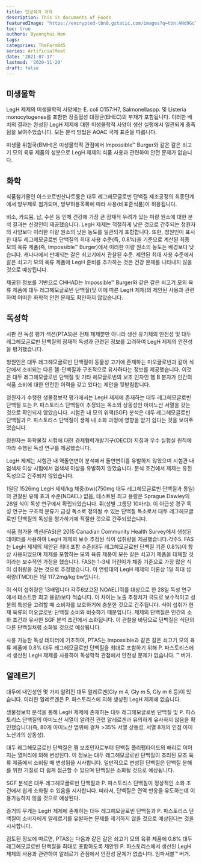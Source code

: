 ```yaml
---
title: 인공육과 과학
description: This is documents of Foods
featuredImage: "https://encrypted-tbn0.gstatic.com/images?q=tbn:ANd9GcTGLizj3XHdLckTssZMSoTuH8VHpnr804k4yNL1Gh1mm73tFqN_ex49pZo_GYldO3z2kB8&usqp=CAU"
toc: true
authors: Byeonghui-Won
tags:
categories: TheFarm845
series: ArtificialMeat
date: '2021-07-17'
lastmod: '2020-11-20'
draft: false
---
```


## 미생물학

LegH 제제의 미생물학적 사양에는 E. coli O157:H7, Salmonellaspp. 및 Listeria monocytogenes를 포함한 장출혈성 대장균(EHEC)의 부재가 포함됩니다. 이러한 배치의 결과는 완성된 LegH 제제에 대한 미생물학적 사양이 생산 실행에서 일관되게 충족됨을 보여주었습니다. 모든 분석 방법은 AOAC 국제 표준을 따릅니다.

미생물 위험국(BMH)은 미생물학적 관점에서 Impossible™ Burger와 같은 갈은 쇠고기 모의 육류 제품의 성분으로 LegH 제제의 식품 사용과 관련하여 안전 문제가 없습니다.

## 화학

식품첨가물인 아스코르빈산나트륨은 대두 레그헤모글로빈 단백질 제조공정의 최종단계에서 방부제로 첨가되며, 방부허용목록에 따라 사용(비표준식품)이 허용됩니다.

비소, 카드뮴, 납, 수은 등 인체 건강에 가장 큰 잠재적 우려가 있는 미량 원소에 대한 분석 결과는 신청인이 제공했습니다. LegH 제제는 적절하게 낮은 것으로 간주되는 청원자의 사양보다 이러한 미량 원소의 낮은 농도를 일관되게 포함합니다. 또한, 청원인이 표시한 대두 레그헤모글로빈 단백질의 최대 사용 수준(즉, 0.8%)을 기준으로 계산된 최종 모의 육류 제품(즉, Impossible™ Burger)에서 이러한 미량 원소의 농도는 배경보다 낮습니다. 캐나다에서 판매되는 갈은 쇠고기에서 관찰된 수준. 제안된 최대 사용 수준에서 갈은 쇠고기 모의 육류 제품에 LegH 준비를 추가하는 것은 건강 문제를 나타내지 않을 것으로 예상됩니다.

제공된 정보를 기반으로 CHHAD는 Impossible™ Burger와 같은 갈은 쇠고기 모의 육류 제품에 대두 레그헤모글로빈 단백질(및 이에 따른 LegH 제제)의 제안된 사용과 관련하여 어떠한 화학적 안전 문제도 확인하지 않았습니다.

## 독성학

시판 전 독성 평가 섹션(PTAS)은 전체 제제뿐만 아니라 생산 유기체의 안전성 및 대두 레그헤모글로빈 단백질의 잠재적 독성과 관련된 정보를 고려하여 LegH 제제의 안전성을 평가했습니다.

청원인은 대두 레그헤모글로빈 단백질이 동물성 고기에 존재하는 미오글로빈과 같이 식단에서 소비되는 다른 헴-단백질과 구조적으로 유사하다는 정보를 제공했습니다. 이것은 대두 레그헤모글로빈 단백질 및 기타 헤모글로빈의 보조 인자인 헴 B 분자가 인간의 식품 소비에 대한 안전한 이력을 갖고 있다는 제안을 뒷받침합니다.

청원자가 수행한 생물정보학 평가에서는 LegH 제제에 존재하는 대두 레그헤모글로빈 단백질 또는 P. 파스토리스 단백질이 추정되는 독소와 상동성인 아미노산 서열을 갖는 것으로 확인되지 않았습니다. 시험관 내 모의 위액(SGF) 분석은 대두 레그헤모글로빈 단백질과 P. 파스토리스 단백질이 생체 내 소화 과정에 영향을 받기 쉽다는 것을 보여주었습니다.

청원자는 화학물질 시험에 대한 경제협력개발기구(OECD) 지침과 우수 실험실 원칙에 따라 수행된 독성 연구를 제공했습니다.

LegH 제제는 시험관 내 역돌연변이 분석에서 돌연변이를 유발하지 않았으며 시험관 내 염색체 이상 시험에서 염색체 이상을 유발하지 않았습니다. 분석 조건에서 제제는 유전독성으로 간주되지 않았습니다.

1일당 1526mg LegH 제제/kg 체중(bw)(750mg 대두 레그헤모글로빈 단백질과 동일)의 관찰된 유해 효과 수준(NOAEL) 없음, 테스트된 최고 용량은 Sprague Dawley의 28일 식이 독성 연구에서 확립되었습니다. 쥐(성별 그룹당 10마리). 이 아급성 경구 독성 연구는 구조적 분류가 급성 독소로 정의될 수 있는 단백질 독소로서 대두 레그헤모글로빈 단백질의 독성을 평가하기에 적절한 것으로 간주되었습니다.

식품 첨가물 섹션(FAS)은 2015 Canadian Community Health Survey에서 생성된 데이터를 사용하여 LegH 제제의 보수 추정된 식이 섭취량을 제공했습니다.각주5. FAS는 LegH 제제의 제안된 최대 포함 수준(대두 레그헤모글로빈 단백질 기준 0.8%)이 항상 사용되었으며 제제를 포함하는 모의 육류 제품이 모든 갈은 쇠고기 제품을 대체할 것이라는 보수적인 가정을 했습니다. FAS는 1-3세 어린이가 체중 기준으로 가장 많은 식이 섭취량을 갖는 것으로 추정했습니다. 이 연령대의 LegH 제제의 이론상 1일 최대 섭취량(TMDI)은 1일 117.2mg/kg bw입니다.

이 식이 섭취량은 13배입니다.각주6보고된 NOAEL(쥐를 대상으로 한 28일 독성 연구에서 테스트한 최고 용량)보다 적습니다. 이 차이는 노출 추정치가 극도로 보수적이고 성분의 특성을 고려할 때 소비자를 보호하기에 충분한 것으로 간주됩니다. 식이 섭취가 현재 육류의 미오글로빈 단백질 소비와 비슷하기 때문입니다. 제제의 단백질은 인간의 소화 조건과 유사한 SGF 분석 조건에서 소화됩니다. 이 관찰을 바탕으로 단백질은 식단의 다른 단백질처럼 소화될 것으로 예상됩니다.

사용 가능한 독성 데이터에 기초하여, PTAS는 Impossible과 같은 갈은 쇠고기 모의 육류 제품에 0.8% 대두 레그헤모글로빈 단백질을 최대로 포함하기 위해 P. 파스토리스에서 생산된 LegH 제제를 사용하여 독성학적 관점에서 안전성 문제가 없습니다. ™ 버거.

## 알레르기

대두에 내인성인 몇 가지 알려진 대두 알레르겐(Gly m 4, Gly m 5, Gly m 6 등)이 있습니다. 이러한 알레르겐은 P. 파스토리스에 의해 생성된 LegH 제제에 없습니다.

생물정보학 분석을 통해 LegH 제제에 존재하는 대두 레그헤모글로빈 단백질 및 P. 파스토리스 단백질의 아미노산 서열이 알려진 관련 알레르겐과 유의하게 유사하지 않음을 확인했습니다(즉, 80개 아미노산 범위에 걸쳐 >35% 서열 상동성, 서열 8개의 인접 아미노산과의 상동성).

대두 레그헤모글로빈 단백질은 헴 보조인자로부터 단백질 폴리펩타이드의 해리로 이어지는 열처리에 의해 변성된다. 이 정보는 대두 레그헤모글로빈 단백질이 조리된 모조 육류 제품에서 소비될 때 변성됨을 시사합니다. 일반적으로 변성된 단백질은 단백질 분해를 위한 기질로 더 쉽게 접근할 수 있으며 단백질은 소화될 것으로 예상됩니다.

SGF 분석은 대두 레그헤모글로빈 단백질과 P. 파스토리스 단백질이 정상적인 소화 조건에서 쉽게 소화될 수 있음을 시사합니다. 따라서, 단백질은 면역 반응을 유도하는데 이용가능하지 않을 것으로 예상된다.

증거의 무게는 LegH 제제에 존재하는 대두 레그헤모글로빈 단백질과 P. 파스토리스 단백질이 소비자에게 알레르기를 유발하는 문제를 제기하지 않을 것으로 예상된다는 것을 시사합니다.

검토된 정보에 따르면, PTAS는 다음과 같은 갈은 쇠고기 모의 육류 제품에 0.8% 대두 레그헤모글로빈 단백질을 최대로 포함하도록 제안된 P. 파스토리스에서 생산된 LegH 제제의 사용과 관련하여 알레르기 관점에서 안전성 문제가 없습니다. 임파서블™ 버거.
